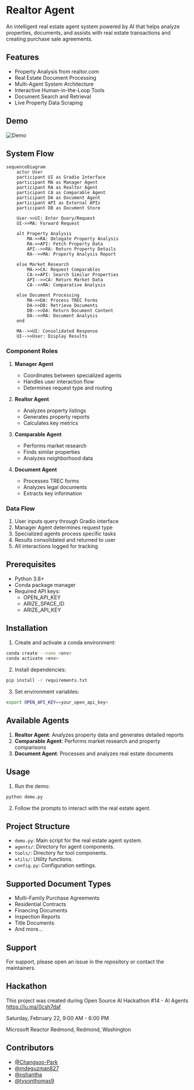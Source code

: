 # Realtor Agent

An intelligent real estate agent system powered by AI that helps analyze properties, documents, and assists with real estate transactions and creating purchase sale agreements.

## Features

- Property Analysis from realtor.com
- Real Estate Document Processing
- Multi-Agent System Architecture
- Interactive Human-in-the-Loop Tools
- Document Search and Retrieval
- Live Property Data Scraping

## Demo

![Demo](demo.gif)

## System Flow

```mermaid
sequenceDiagram
    actor User
    participant UI as Gradio Interface
    participant MA as Manager Agent
    participant RA as Realtor Agent
    participant CA as Comparable Agent
    participant DA as Document Agent
    participant API as External APIs
    participant DB as Document Store

    User->>UI: Enter Query/Request
    UI->>MA: Forward Request
    
    alt Property Analysis
        MA->>RA: Delegate Property Analysis
        RA->>API: Fetch Property Data
        API-->>RA: Return Property Details
        RA-->>MA: Property Analysis Report
    
    else Market Research
        MA->>CA: Request Comparables
        CA->>API: Search Similar Properties
        API-->>CA: Return Market Data
        CA-->>MA: Comparative Analysis
    
    else Document Processing
        MA->>DA: Process TREC Forms
        DA->>DB: Retrieve Documents
        DB-->>DA: Return Document Content
        DA-->>MA: Document Analysis
    end
    
    MA-->>UI: Consolidated Response
    UI-->>User: Display Results
```

### Component Roles

1. **Manager Agent**
   - Coordinates between specialized agents
   - Handles user interaction flow
   - Determines request type and routing

2. **Realtor Agent**
   - Analyzes property listings
   - Generates property reports
   - Calculates key metrics

3. **Comparable Agent**
   - Performs market research
   - Finds similar properties
   - Analyzes neighborhood data

4. **Document Agent**
   - Processes TREC forms
   - Analyzes legal documents
   - Extracts key information

### Data Flow

1. User inputs query through Gradio interface
2. Manager Agent determines request type
3. Specialized agents process specific tasks
4. Results consolidated and returned to user
5. All interactions logged for tracking

## Prerequisites

- Python 3.8+
- Conda package manager
- Required API keys:
  - OPEN_API_KEY
  - ARIZE_SPACE_ID
  - ARIZE_API_KEY

## Installation

1. Create and activate a conda environment:
```bash
conda create --name <env>
conda activate <env>
```

2. Install dependencies:
```bash
pip install -r requirements.txt
```

3. Set environment variables:
```bash
export OPEN_API_KEY=<your_open_api_key> 
```

## Available Agents

1. **Realtor Agent**: Analyzes property data and generates detailed reports
2. **Comparable Agent**: Performs market research and property comparisons
3. **Document Agent**: Processes and analyzes real estate documents
   
## Usage

1. Run the demo:
```bash
python demo.py
```

2. Follow the prompts to interact with the real estate agent.

## Project Structure

- `demo.py`: Main script for the real estate agent system.
- `agents/`: Directory for agent components.
- `tools/`: Directory for tool components.
- `utils/`: Utility functions.
- `config.py`: Configuration settings.          

## Supported Document Types

- Multi-Family Purchase Agreements
- Residential Contracts
- Financing Documents
- Inspection Reports
- Title Documents
- And more...

## Support

For support, please open an issue in the repository or contact the maintainers.


## Hackathon

This project was created during Open Source AI Hackathon #14 - AI Agents https://lu.ma/0csh7daf

Saturday, February 22, 9:00 AM - 6:00 PM

Microsoft Reactor Redmond, Redmond, Washington

## Contributors

- [@Changsoo-Park](https://github.com/Changsoo-Park)
- [@mdeguzman827](https://github.com/mdeguzman827)
- [@nshantha](https://github.com/nshantha)
- [@tysonthomas9](https://github.com/tysonthomas9)
